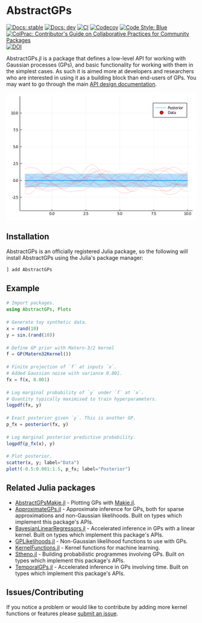 # AbstractGPs

[![Docs: stable](https://img.shields.io/badge/docs-stable-blue.svg)](https://JuliaGaussianProcesses.github.io/AbstractGPs.jl/stable)
[![Docs: dev](https://img.shields.io/badge/docs-dev-blue.svg)](https://JuliaGaussianProcesses.github.io/AbstractGPs.jl/dev)
[![CI](https://github.com/JuliaGaussianProcesses/AbstractGPs.jl/workflows/CI/badge.svg?branch=master)](https://github.com/JuliaGaussianProcesses/AbstractGPs.jl/actions/workflows/CI.yml?query=branch%3Amaster)
[![Codecov](https://codecov.io/gh/JuliaGaussianProcesses/AbstractGPs.jl/branch/master/graph/badge.svg)](https://codecov.io/gh/JuliaGaussianProcesses/AbstractGPs.jl)
[![Code Style: Blue](https://img.shields.io/badge/code%20style-blue-4495d1.svg)](https://github.com/invenia/BlueStyle)
[![ColPrac: Contributor's Guide on Collaborative Practices for Community Packages](https://img.shields.io/badge/ColPrac-Contributor's%20Guide-blueviolet)](https://github.com/SciML/ColPrac)
[![DOI](https://zenodo.org/badge/254674526.svg)](https://zenodo.org/badge/latestdoi/254674526)



AbstractGPs.jl is a package that defines a low-level API for working with Gaussian processes (GPs), and basic functionality for working with them in the simplest cases. As such it is aimed more at developers and researchers who are interested in using it as a building block than end-users of GPs. You may want to go through the main [API design documentation](https://juliagaussianprocesses.github.io/AbstractGPs.jl/stable/api/).

![GP](gp.gif)

## Installation 

AbstractGPs is an officially registered Julia package, so the following will install AbstractGPs using the Julia's package manager:

```julia
] add AbstractGPs
```

## Example
```julia
# Import packages.
using AbstractGPs, Plots

# Generate toy synthetic data.
x = rand(10)
y = sin.(rand(10))

# Define GP prior with Matern-3/2 kernel
f = GP(Matern32Kernel())

# Finite projection of `f` at inputs `x`.
# Added Gaussian noise with variance 0.001.
fx = f(x, 0.001)

# Log marginal probability of `y` under `f` at `x`.
# Quantity typically maximised to train hyperparameters.
logpdf(fx, y)

# Exact posterior given `y`. This is another GP.
p_fx = posterior(fx, y)

# Log marginal posterior predictive probability.
logpdf(p_fx(x), y)

# Plot posterior.
scatter(x, y; label="Data")
plot!(-0.5:0.001:1.5, p_fx; label="Posterior")
```


## Related Julia packages

- [AbstractGPsMakie.jl](https://github.com/JuliaGaussianProcesses/AbstractGPsMakie.jl/) - Plotting GPs with [Makie.jl](https://github.com/JuliaPlots/Makie.jl/).
- [ApproximateGPs.jl](https://github.com/JuliaGaussianProcesses/ApproximateGPs.jl/) - Approximate inference for GPs, both for sparse approximations and non-Gaussian likelihoods. Built on types which implement this package's APIs.
- [BayesianLinearRegressors.jl](https://github.com/JuliaGaussianProcesses/BayesianLinearRegressors.jl) - Accelerated inference in GPs with a linear kernel. Built on types which implement this package's APIs.
- [GPLikelihoods.jl](https://github.com/JuliaGaussianProcesses/GPLikelihoods.jl/) - Non-Gaussian likelihood functions to use with GPs.
- [KernelFunctions.jl](https://github.com/JuliaGaussianProcesses/KernelFunctions.jl/) - Kernel functions for machine learning.
- [Stheno.jl](https://github.com/JuliaGaussianProcesses/Stheno.jl) - Building probabilistic programmes involving GPs. Built on types which implement this package's APIs.
- [TemporalGPs.jl](https://github.com/JuliaGaussianProcesses/TemporalGPs.jl) - Accelerated inference in GPs involving time. Built on types which implement this package's APIs.


## Issues/Contributing

If you notice a problem or would like to contribute by adding more kernel functions or features please [submit an issue](https://github.com/JuliaGaussianProcesses/AbstractGPs.jl/issues).
